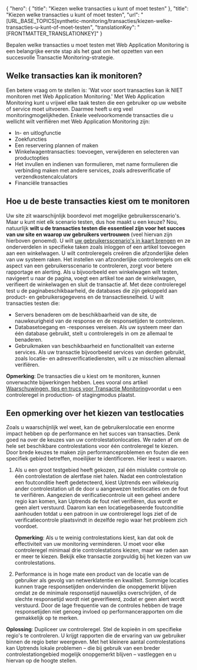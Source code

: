 {
  "hero": {
    "title": "Kiezen welke transacties u kunt of moet testen"
  },
  "title": "Kiezen welke transacties u kunt of moet testen",
  "url": "[URL_BASE_TOPICS]synthetic-monitoring/transacties/kiezen-welke-transacties-u-kunt-of-moet-testen",
  "translationKey": "[FRONTMATTER_TRANSLATIONKEY]"
}

Bepalen welke transacties u moet testen met Web Application Monitoring is een belangrijke eerste stap als het gaat om het opzetten van een succesvolle Transactie Monitoring-strategie.

## Welke transacties kan ik monitoren?

Een betere vraag om te stellen is: 'Wat voor soort transacties kan ik NIET monitoren met Web Application Monitoring.' Met Web Application Monitoring kunt u vrijwel elke taak testen die een gebruiker op uw website of service moet uitvoeren. Daarmee heeft u erg veel monitoringmogelijkheden. Enkele veelvoorkomende transacties die u wellicht wilt verifiëren met Web Application Monitoring zijn:

-   In- en uitlogfunctie
-   Zoekfuncties
-   Een reservering plannen of maken
-   Winkelwagentransacties: toevoegen, verwijderen en selecteren van productopties
-   Het invullen en indienen van formulieren, met name formulieren die verbinding maken met andere services, zoals adresverificatie of verzendkostencalculators
-   Financiële transacties

## Hoe u de beste transacties kiest om te monitoren

Uw site zit waarschijnlijk boordevol met mogelijke gebruikersscenario's. Maar u kunt niet elk scenario testen, dus hoe maakt u een keuze? Nou, natuurlijk **wilt u de transacties testen die essentieel zijn voor het succes van uw site en waarop uw gebruikers vertrouwen** (veel hiervan zijn hierboven genoemd). U wilt [uw gebruikersscenario's in kaart brengen]([LINK_URL_1]) en ze onderverdelen in specifieke taken zoals inloggen of een artikel toevoegen aan een winkelwagen. U wilt controleregels creëren die afzonderlijke delen van uw systeem raken. Het instellen van afzonderlijke controleregels om elk aspect van een gebruikersscenario te controleren, zorgt voor betere rapportage en alerting. Als u bijvoorbeeld een winkelwagen wilt testen, navigeert u naar de pagina, voegt een artikel toe aan de winkelwagen, verifieert de winkelwagen en sluit de transactie af. Met deze controleregel test u de paginabeschikbaarheid, de databases die zijn gekoppeld aan product- en gebruikersgegevens en de transactiesnelheid. U wilt transacties testen die:

-   Servers benaderen om de beschikbaarheid van de site, de nauwkeurigheid van de response en de responsetijden te controleren.
-   Databasetoegang en -responses vereisen. Als uw systeem meer dan één database gebruikt, stelt u controleregels in om ze allemaal te benaderen.
-   Gebruikmaken van beschikbaarheid en functionaliteit van externe services. Als uw transactie bijvoorbeeld services van derden gebruikt, zoals locatie- en adresverificatiediensten, wilt u ze misschien allemaal verifiëren.

**Opmerking**: De transacties die u kiest om te monitoren, kunnen onverwachte bijwerkingen hebben. Lees vooral ons artikel [Waarschuwingen, tips en trucs voor Transactie Monitoring]([LINK_URL_2])voordat u een controleregel in production- of stagingmodus plaatst.

## Een opmerking over het kiezen van testlocaties

Zoals u waarschijnlijk wel weet, kan de gebruikerslocatie een enorme impact hebben op de performance en het succes van transacties. Denk goed na over de keuzes van uw controlestationlocaties. We raden af om de hele set beschikbare controlestations voor één controleregel te kiezen. Door brede keuzes te maken zijn performanceproblemen en fouten die een specifiek gebied betreffen, moeilijker te identificeren. Hier leest u waarom.

1.  Als u een groot testgebied heeft gekozen, zal één mislukte controle op één controlestation de alertfase niet halen. Nadat een controlestation een foutconditie heeft gedetecteerd, kiest Uptrends een willekeurig ander controlestation uit de door u aangewezen testlocaties om de fout te verifiëren. Aangezien de verificatiecontrole uit een geheel andere regio kan komen, kan Uptrends de fout niet verifiëren, dus wordt er geen alert verstuurd. Daarom kan een locatiegebaseerde foutconditie aanhouden totdat u een patroon in uw controleregel logs ziet of de verificatiecontrole plaatsvindt in dezelfde regio waar het probleem zich voordoet.

    **Opmerking**: Als u te weinig controlestations kiest, kan dat ook de effectiviteit van uw monitoring verminderen. U moet voor elke controleregel minimaal drie controlestations kiezen, maar we raden aan er meer te kiezen. Bekijk elke transactie zorgvuldig bij het kiezen van uw controlestations.

2.  Performance is in hoge mate een product van de locatie van de gebruiker als gevolg van netwerklatentie en kwaliteit. Sommige locaties kunnen trage responsetijden ondervinden die onopgemerkt blijven omdat ze de minimale responsetijd nauwelijks overschrijden, of de slechte responsetijd wordt niet geverifieerd, zodat er geen alert wordt verstuurd. Door de lage frequentie van de controles hebben de trage responsetijden niet genoeg invloed op performancerapporten om die gemakkelijk op te merken.

**Oplossing**: Dupliceer uw controleregel. Stel de kopieën in om specifieke regio's te controleren. U krijgt rapporten die de ervaring van uw gebruiker binnen de regio beter weergeven. Met het kleinere aantal controlestations kan Uptrends lokale problemen – die bij gebruik van een breder controlestationgebied mogelijk onopgemerkt blijven – vastleggen en u hiervan op de hoogte stellen.

